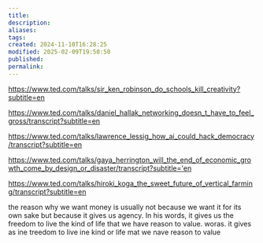 ```yaml
---
title: 
description: 
aliases: 
tags: 
created: 2024-11-10T16:28:25
modified: 2025-02-09T19:50:50
published: 
permalink: 
---
```


https://www.ted.com/talks/sir_ken_robinson_do_schools_kill_creativity?subtitle=en

https://www.ted.com/talks/daniel_hallak_networking_doesn_t_have_to_feel_gross/transcript?subtitle=en

https://www.ted.com/talks/lawrence_lessig_how_ai_could_hack_democracy/transcript?subtitle=en

https://www.ted.com/talks/gaya_herrington_will_the_end_of_economic_growth_come_by_design_or_disaster/transcript?subtitle='en


https://www.ted.com/talks/hiroki_koga_the_sweet_future_of_vertical_farming/transcript?subtitle=en


the reason why we want money is usually not because we want it for its own sake but because it gives us agency. In his
words, it gives us the freedom to live the kind of life that we have reason to value. woras. it gives as ine treedom to live ine kind or life mat we nave reason to value
